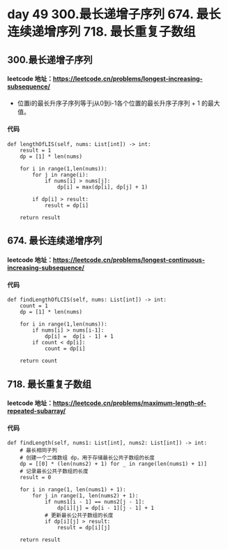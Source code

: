 # day 49 300.最长递增子序列 674. 最长连续递增序列 718. 最长重复子数组 

## 300.最长递增子序列
#### leetcode 地址：https://leetcode.cn/problems/longest-increasing-subsequence/
- 位置i的最长升序子序列等于j从0到i-1各个位置的最长升序子序列 + 1 的最大值。
#### 代码
    def lengthOfLIS(self, nums: List[int]) -> int:
        result = 1
        dp = [1] * len(nums)

        for i in range(1,len(nums)):
            for j in range(i):
                if nums[i] > nums[j]:
                    dp[i] = max(dp[i], dp[j] + 1)

            if dp[i] > result:
                result = dp[i]

        return result

## 674. 最长连续递增序列
#### leetcode 地址：https://leetcode.cn/problems/longest-continuous-increasing-subsequence/
#### 代码
    def findLengthOfLCIS(self, nums: List[int]) -> int:
        count = 1
        dp = [1] * len(nums)

        for i in range(1,len(nums)):
            if nums[i] > nums[i-1]:
                dp[i] =  dp[i - 1] + 1
            if count < dp[i]:
                count = dp[i]  

        return count

## 718. 最长重复子数组
#### leetcode 地址：https://leetcode.cn/problems/maximum-length-of-repeated-subarray/
#### 代码
    def findLength(self, nums1: List[int], nums2: List[int]) -> int:
        # 最长相同子列
        # 创建一个二维数组 dp，用于存储最长公共子数组的长度
        dp = [[0] * (len(nums2) + 1) for _ in range(len(nums1) + 1)]
        # 记录最长公共子数组的长度
        result = 0

        for i in range(1, len(nums1) + 1):
            for j in range(1, len(nums2) + 1):
                if nums1[i - 1] == nums2[j - 1]:
                    dp[i][j] = dp[i - 1][j - 1] + 1
                # 更新最长公共子数组的长度
                if dp[i][j] > result:
                    result = dp[i][j]

        return result
